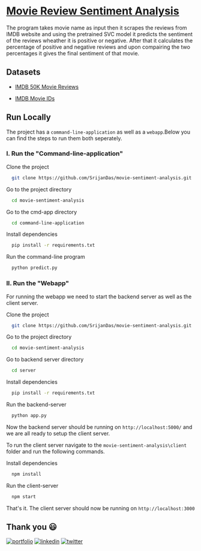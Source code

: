# [Movie Review Sentiment Analysis](https://mrsa.netlify.app/)

The program takes movie name as input then it scrapes the reviews from IMDB website and using the pretrained SVC model it predicts the sentiment of the reviews wheather it is positive or negative. After that it calculates the percentage of positive and negative reviews and upon compairing the two percentages it gives the final sentiment of that movie.

## Datasets

- [IMDB 50K Movie Reviews](https://www.kaggle.com/datasets/lakshmi25npathi/imdb-dataset-of-50k-movie-reviews)

- [IMDB Movie IDs](https://drive.google.com/drive/folders/1y9J99zxIV4jqE8e_Pp_p4R6oEARKkaXA?usp=sharing)

<!-- ## Screenshots

### Command-line-application

![App Screenshot](screenshots/positive.png)

![App Screenshot2](screenshots/Figure_1.png)

![App Screenshot2](screenshots/Figure_2.png) -->

## Run Locally

The project has a `command-line-application` as well as a `webapp`.Below you can find the steps to run them both seperately.

### I. Run the "Command-line-application"

Clone the project

```bash
  git clone https://github.com/SrijanDas/movie-sentiment-analysis.git
```

Go to the project directory

```bash
  cd movie-sentiment-analysis
```

Go to the cmd-app directory

```bash
  cd command-line-application
```

Install dependencies

```bash
  pip install -r requirements.txt
```

Run the command-line program

```bash
  python predict.py
```

### II. Run the "Webapp"

For running the webapp we need to start the backend server as well as the client server.

Clone the project

```bash
  git clone https://github.com/SrijanDas/movie-sentiment-analysis.git
```

Go to the project directory

```bash
  cd movie-sentiment-analysis
```

Go to backend server directory

```bash
  cd server
```

Install dependencies

```bash
  pip install -r requirements.txt
```

Run the backend-server

```bash
  python app.py
```

Now the backend server should be running on `http://localhost:5000/` and we are all ready to setup the client server.

To run the client server navigate to the `movie-sentiment-analysis\client` folder and run the following commands.

Install dependencies

```bash
  npm install
```

Run the client-server

```bash
  npm start
```

That's it. The client server should now be running on `http://localhost:3000`

## Thank you 😃

[![portfolio](https://img.shields.io/badge/my_portfolio-000?style=for-the-badge&logo=ko-fi&logoColor=white)](https://srijan-das.web.app/)
[![linkedin](https://img.shields.io/badge/linkedin-0A66C2?style=for-the-badge&logo=linkedin&logoColor=white)](https://www.linkedin.com/in/srijan-das-3591791b3)
[![twitter](https://img.shields.io/badge/twitter-1DA1F2?style=for-the-badge&logo=twitter&logoColor=white)](https://twitter.com/Srijan_1805)
